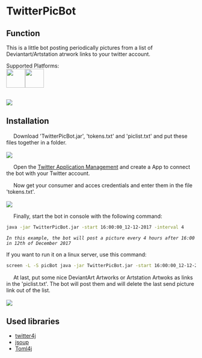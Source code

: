 # TwitterPicBot

## Function

This is a little bot posting periodically pictures from a list of Deviantart/Artstation atrwork links to your twitter account.

Supported Platforms:<br/>
<img src="http://orig03.deviantart.net/0c20/f/2015/052/3/4/deviantart_logo_2__green_original___by_siamvocaloid01-d8ix39x.png" width="50"><img src="http://orig00.deviantart.net/72da/f/2015/183/9/f/pixiv_logo_icon_png_by_vampirehelenaharper-d8zog8c.png" width="50">
<br/><br/>

<img src="http://image.prntscr.com/image/7394b1559737428db2dbe196c9e08f2d.png"/>

## Installation

<img src="https://image.flaticon.com/icons/svg/188/188234.svg" width="15"/>  Download 'TwitterPicBot.jar', 'tokens.txt' and 'piclist.txt' and put these files together in a folder.
<br/><br/><img src="http://image.prntscr.com/image/66fd1df88dda4d3594fa49120c9e8358.png" width=""/>

<img src="https://image.flaticon.com/icons/svg/188/188235.svg" width="15"/>  Open the <a href="https://apps.twitter.com/" target="_blank">Twitter Application Management</a> and create a App to connect the bot with your Twitter account.

<img src="https://image.flaticon.com/icons/svg/188/188236.svg" width="15"/>  Now get your consumer and acces credentials and enter them in the file 'tokens.txt'.
<br/><br/><img src="http://image.prntscr.com/image/18d93acf2730406c81c891abf25e1ea9.png" width=""/>

<img src="https://image.flaticon.com/icons/svg/188/188237.svg" width="15"/>  Finally, start the bot in console with the following command:
```bash
java -jar TwitterPicBot.jar -start 16:00:00_12-12-2017 -interval 4
```
*`In this example, the bot will post a picture every 4 hours after 16:00 in 12th of December 2017`*

If you want to run it on a linux server, use this command:
```bash
screen -L -S picBot java -jar TwitterPicBot.jar -start 16:00:00_12-12-2017 -interval 4
```

<img src="https://image.flaticon.com/icons/svg/188/188238.svg" width="15"/>  At last, put some nice DeviantArt Artworks or Artstation Artwoks as links in the 'piclist.txt'. The bot will post them and will delete the last send picture link out of the list.
<br/><br/><img src="http://image.prntscr.com/image/1fb0b161e25f45d4a94cc7dd4ab0fd00.png" width=""/>

## Used libraries
- <a href="http://twitter4j.org/en/index.html">twitter4j</a>
- <a href="https://jsoup.org/">jsoup</a>
- <a href="https://github.com/mwanji/toml4j">Toml4j</a>
